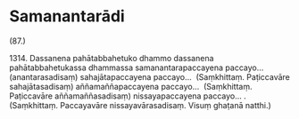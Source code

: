 

# Samanantarādi






(87.)

1314\. Dassanena pahātabbahetuko dhammo dassanena pahātabbahetukassa dhammassa samanantarapaccayena paccayo…  (anantarasadisaṃ) sahajātapaccayena paccayo…  (Saṃkhittaṃ. Paṭiccavāre sahajātasadisaṃ) aññamaññapaccayena paccayo…  (Saṃkhittaṃ. Paṭiccavāre aññamaññasadisaṃ) nissayapaccayena paccayo… . (Saṃkhittaṃ. Paccayavāre nissayavārasadisaṃ. Visuṃ ghaṭanā natthi.)



